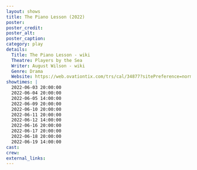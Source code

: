```yaml
---
layout: shows
title: The Piano Lesson (2022)
poster: 
poster_credit: 
poster_alt:
poster_caption:
category: play
details:
  Title: The Piano Lesson - wiki
  Theatre: Players by the Sea
  Writer: August Wilson - wiki
  Genre: Drama
  Website: https://web.ovationtix.com/trs/cal/34877?sitePreference=normal
showtimes: |
  2022-06-03 20:00:00
  2022-06-04 20:00:00
  2022-06-05 14:00:00
  2022-06-09 20:00:00
  2022-06-10 20:00:00
  2022-06-11 20:00:00
  2022-06-12 14:00:00
  2022-06-16 20:00:00
  2022-06-17 20:00:00
  2022-06-18 20:00:00
  2022-06-19 14:00:00
cast:
crew:
external_links: 
---
```

